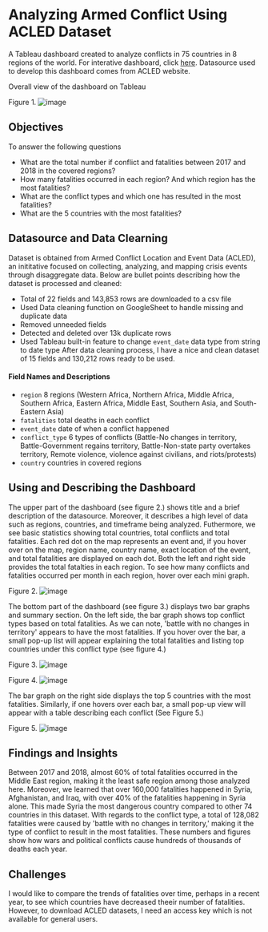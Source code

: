 # Analyzing Armed Conflict Using ACLED Dataset
A Tableau dashboard created to analyze conflicts in 75 countries in 8 regions of the world. For interative dashboard, click [here](https://public.tableau.com/app/profile/chamnan.suon/viz/DSDA2015DashboardPresentation/Dashboard2). Datasource used to develop this dashboard comes from ACLED website.

Overall view of the dashboard on Tableau

Figure 1.
![image](https://github.com/user-attachments/assets/48bdd715-d4d0-40be-bfe0-6ea7c645d50a)

## Objectives
To answer the following questions
- What are the total number if conflict and fatalities between 2017 and 2018 in the covered regions?
- How many fatalities occurred in each region? And which region has the most fatalities?
- What are the conflict types and which one has resulted in the most fatalities?
- What are the 5 countries with the most fatalities?

## Datasource and Data Clearning
Dataset is obtained from Armed Conflict Location and Event Data (ACLED), an inititative focused on collecting, analyzing, and mapping crisis events through disaggregate data. Below are bullet points describing how the dataset is processed and cleaned:
- Total of 22 fields and 143,853 rows are downloaded to a csv file
- Used Data cleaning function on GoogleSheet to handle missing and duplicate data
- Removed unneeded fields
- Detected and deleted over 13k duplicate rows
- Used Tableau built-in feature to change `event_date` data type from string to date type
After data cleaning process, I have a nice and clean dataset of 15 fields and 130,212 rows ready to be used.

#### Field Names and Descriptions
- `region` 8 regions (Western Africa, Northern Africa, Middle Africa, Southern Africa, Eastern Africa, Middle East, Southern Asia, and South-Eastern Asia)
- `fatalities` total deaths in each conflict
- `event_date` date of when a conflict happened
- `conflict_type` 6 types of conflicts (Battle-No changes in territory, Battle-Government regains territory, Battle-Non-state party overtakes territory, Remote violence, violence against civilians, and riots/protests)
- `country` countries in covered regions

## Using and Describing the Dashboard
The upper part of the dashboard (see figure 2.) shows title and a brief description of the datasource. Moreover, it describes a high level of data such as regions, countries, and timeframe being analyzed. Futhermore, we see basic statistics showing total countries, total conflicts and total fatalities. Each red dot on the map represents an event and, if you hover over on the map, region name, country name, exact location of the event, and total fatalities are displayed on each dot. Both the left and right side provides the total fatalties in each region. To see how many conflicts and fatalities occurred per month in each region, hover over each mini graph.

Figure 2.
![image](https://github.com/user-attachments/assets/734a5175-93a4-43a5-896b-29376e65e6e7)

The bottom part of the dashboard (see figure 3.) displays two bar graphs and summary section. On the left side, the bar graph shows top conflict types based on total fatalities. As we can note, 'battle with no changes in territory' appears to have the most fatalities. If you hover over the bar, a small pop-up list will appear explaining the total fatalities and listing top countries under this conflict type (see figure 4.)

Figure 3.
![image](https://github.com/user-attachments/assets/77bbfbbc-08ab-4963-9867-94104e665805)

Figure 4.
![image](https://github.com/user-attachments/assets/f69aa098-f1f3-4508-b13b-ff0385881065)

The bar graph on the right side displays the top 5 countries with the most fatalities. Similarly, if one hovers over each bar, a small pop-up view will appear with a table describing each conflict (See Figure 5.)

Figure 5.
![image](https://github.com/user-attachments/assets/8bcf4010-c614-4981-9c6e-3ec955cbf33c)


## Findings and Insights
Between 2017 and 2018, almost 60% of total fatalities occurred in the Middle East region, making it the least safe region among those analyzed here. Moreover, we learned that over 160,000 fatalities happened in Syria, Afghanistan, and Iraq, with over 40% of the fatalities happening in Syria alone. This made Syria the most dangerous country compared to other 74 countries in this dataset. With regards to the conflict type, a total of 128,082 fatalities were caused by 'battle with no changes in territory,' making it the type of conflict to result in the most fatalities. These numbers and figures show how wars and political conflicts cause hundreds of thousands of deaths each year.

## Challenges
I would like to compare the trends of fatalities over time, perhaps in a recent year, to see which countries have decreased theeir number of fatalities. However, to download ACLED datasets, I need an access key which is not available for general users.



